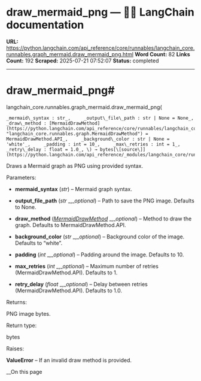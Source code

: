 # draw_mermaid_png — 🦜🔗 LangChain  documentation

**URL:** https://python.langchain.com/api_reference/core/runnables/langchain_core.runnables.graph_mermaid.draw_mermaid_png.html
**Word Count:** 82
**Links Count:** 192
**Scraped:** 2025-07-21 07:52:07
**Status:** completed

---

# draw\_mermaid\_png\#

langchain\_core.runnables.graph\_mermaid.draw\_mermaid\_png\(

    _mermaid\_syntax : str_,     _output\_file\_path : str | None = None_,     _draw\_method : [MermaidDrawMethod](https://python.langchain.com/api_reference/core/runnables/langchain_core.runnables.graph.MermaidDrawMethod.html#langchain_core.runnables.graph.MermaidDrawMethod "langchain_core.runnables.graph.MermaidDrawMethod") = MermaidDrawMethod.API_,     _background\_color : str | None = 'white'_,     _padding : int = 10_,     _max\_retries : int = 1_,     _retry\_delay : float = 1.0_, \) → bytes[\[source\]](https://python.langchain.com/api_reference/_modules/langchain_core/runnables/graph_mermaid.html#draw_mermaid_png)\#     

Draws a Mermaid graph as PNG using provided syntax.

Parameters:     

  * **mermaid\_syntax** \(_str_\) – Mermaid graph syntax.

  * **output\_file\_path** \(_str_ _,__optional_\) – Path to save the PNG image. Defaults to None.

  * **draw\_method** \([_MermaidDrawMethod_](https://python.langchain.com/api_reference/core/runnables/langchain_core.runnables.graph.MermaidDrawMethod.html#langchain_core.runnables.graph.MermaidDrawMethod "langchain_core.runnables.graph.MermaidDrawMethod") _,__optional_\) – Method to draw the graph. Defaults to MermaidDrawMethod.API.

  * **background\_color** \(_str_ _,__optional_\) – Background color of the image. Defaults to “white”.

  * **padding** \(_int_ _,__optional_\) – Padding around the image. Defaults to 10.

  * **max\_retries** \(_int_ _,__optional_\) – Maximum number of retries \(MermaidDrawMethod.API\). Defaults to 1.

  * **retry\_delay** \(_float_ _,__optional_\) – Delay between retries \(MermaidDrawMethod.API\). Defaults to 1.0.

Returns:     

PNG image bytes.

Return type:     

bytes

Raises:     

**ValueError** – If an invalid draw method is provided.

__On this page